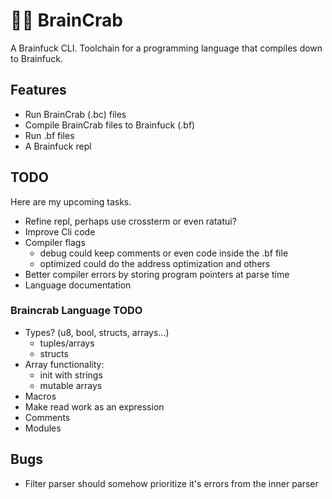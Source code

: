 # 🧠🦀 BrainCrab
A Brainfuck CLI. Toolchain for a programming language that compiles down to Brainfuck.

## Features
- Run BrainCrab (.bc) files
- Compile BrainCrab files to Brainfuck (.bf)
- Run .bf files
- A Brainfuck repl

## TODO
Here are my upcoming tasks.
- Refine repl, perhaps use crossterm or even ratatui?
- Improve Cli code
- Compiler flags
  - debug could keep comments or even code inside the .bf file
  - optimized could do the address optimization and others
- Better compiler errors by storing program pointers at parse time
- Language documentation

### Braincrab Language TODO
- Types? (u8, bool, structs, arrays...)
  - tuples/arrays
  - structs
- Array functionality:
  - init with strings
  - mutable arrays
- Macros
- Make read work as an expression
- Comments
- Modules

## Bugs
- Filter parser should somehow prioritize it's errors from the inner parser